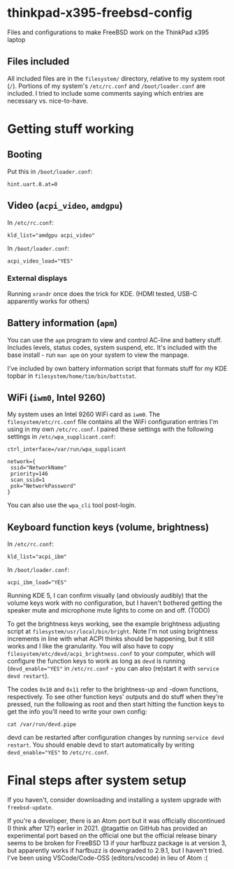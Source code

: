 # thinkpad-x395-freebsd-config
Files and configurations to make FreeBSD work on the ThinkPad x395 laptop

## Files included
All included files are in the `filesystem/` directory, relative to my system root (`/`).
Portions of my system's `/etc/rc.conf` and `/boot/loader.conf` are included. I tried to include some comments saying which entries are necessary vs. nice-to-have.

# Getting stuff working

## Booting
Put this in `/boot/loader.conf`:

```
hint.uart.0.at=0
```

## Video (`acpi_video`, `amdgpu`)
In `/etc/rc.conf`:

```
kld_list="amdgpu acpi_video"
```

In `/boot/loader.conf`:

```
acpi_video_load="YES"
```

### External displays

Running `xrandr` once does the trick for KDE. (HDMI tested, USB-C apparently works for others)

## Battery information (`apm`)
You can use the `apm` program to view and control AC-line and battery stuff. Includes levels, status codes, system suspend, etc. It's included with the base install - run `man apm` on your system to view the manpage.

I've included by own battery information script that formats stuff for my KDE topbar in `filesystem/home/tim/bin/battstat`.

## WiFi (`iwm0`, Intel 9260)
My system uses an Intel 9260 WiFi card as `iwm0`. The `filesystem/etc/rc.conf` file contains all the WiFi configuration entries I'm using in my own `/etc/rc.conf`. I paired these settings with the following settings in `/etc/wpa_supplicant.conf`:

```
ctrl_interface=/var/run/wpa_supplicant

network={
 ssid="NetworkName"
 priority=146
 scan_ssid=1
 psk="NetworkPassword"
}
```

You can also use the `wpa_cli` tool post-login.

## Keyboard function keys (volume, brightness)

In `/etc/rc.conf`:

```
kld_list="acpi_ibm"
```

In `/boot/loader.conf`:

```
acpi_ibm_load="YES"
```

Running KDE 5, I can confirm visually (and obviously audibly) that the volume keys work with no configuration, but I haven't bothered getting the speaker mute and microphone mute lights to come on and off. (TODO)

To get the brightness keys working, see the example brightness adjusting script at `filesystem/usr/local/bin/bright`. Note I'm not using brightness increments in line with what ACPI thinks should be happening, but it still works and I like the granularity. You will also have to copy `filesystem/etc/devd/acpi_brightness.conf` to your computer, which will configure the function keys to work as long as `devd` is running (`devd_enable="YES"` in `/etc/rc.conf` - you can also (re)start it with `service devd restart`).

The codes `0x10` and `0x11` refer to the brightness-up and -down functions, respectively. To see other function keys' outputs and do stuff when they're pressed, run the following as root and then start hitting the function keys to get the info you'll need to write your own config:

```
cat /var/run/devd.pipe
```

devd can be restarted after configuration changes by running `service devd restart`. You should enable devd to start automatically by writing `devd_enable="YES"` to `/etc/rc.conf`.

# Final steps after system setup
If you haven't, consider downloading and installing a system upgrade with `freebsd-update`.

If you're a developer, there is an Atom port but it was officially discontinued (I think after 12?) earlier in 2021. @tagattie on GitHub has provided an experimental port based on the official one but the official release binary seems to be broken for FreeBSD 13 if your harfbuzz package is at version 3, but apparently works if harfbuzz is downgraded to 2.9.1, but I haven't tried. I've been using VSCode/Code-OSS (editors/vscode) in lieu of Atom :(

